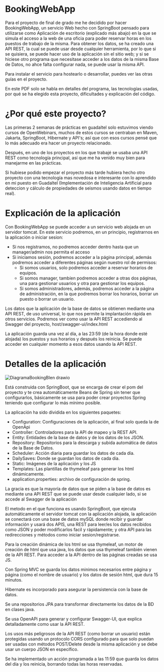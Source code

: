 # BookingWebApp
Para el proyecto de final de grado me he decidido por hacer BookingWebApp, un servicio Web hecho con SpringBoot pensado para utilizarse como Aplicación de escritorio (explicado más abajo) en la que se simula el acceso a la web de una oficia para poder reservar
horas en los puestos de trabajo de la misma. Para obtener los datos, se ha creado una API REST, la cual se puede usar desde cualquier herramienta, por lo que si se quisiera, se puede hacer uso de la aplicación sin el sitio web;  y si se hiciese
otro programa que necesitase acceder a los datos de la misma Base de Datos, no ahce falta configurar nada, se puede usar la misma API.

Para instalar el servicio para hostearlo o desarrollar, puedes ver las otras guías en el proyecto.

En este PDF solo se habla en detalles del programa, las tecnologías usadas, por qué se ha elegido esta proyecto, dificultades y explicación del código.

# ¿Por qué este proyecto?
Las primeras 2 semanas de prácticas en guadaltel solo estuvimos viendo cursos de OpenWebinars, muchos de estos cursos se centraban en Maven, Jakarta, SpringBoot, Hibernate y API's; así que con esos cursos pensé que lo más adecuado era hacer un proyecto relacionado.

Después, en uno de los proyectos en los que trabajé se usaba una API REST como tecnología principal, así que me ha venido muy bien para manejarme en las prácticas.

Si hubiese podido empezar el proyecto más tarde hubiera hecho otro proyecto con una tecnología mas novedosa e interesante con lo aprendido en mi puesto en Guadaltel (Implementación de Inteligencia Artificial
para deteccion y cálculo de propiedades de seismos usando datos en tiempo real).


# Explicación de la aplicación
Con BookingWebApp se puede acceder a un servicio web alojada en un servidor tomcat.
En este servicio podremos, en un principio, registrarnos en la aplicación o iniciar sesion:
- Si nos registramos, no podremos acceder dentro hasta que un manager/admin nos permita el acceso
- Si iniciamos sesión, podremos acceder a la página principal, además podremos acceder a diferentes páginas según nuestro rol de permisos:
  - Si somos usuarios, solo podremos acceder a reservar horarios de equipos.
  - Si somos manager, tambíen podremos acceder a otras dos páginas, una para gestionar usuarios y otra para gestionar los equipos.
  - Si somos administradores, además, podremos acceder a la página de administración, en la que podremos borrar los horarios, borrar un puesto o borrar un usuario.

Los datos que la aplicación de la base de datos se obtienen mediante una API REST, de uso universal, lo que nos permite la implantación rápida en otros servicios. Podremos ver como usar la API REST accediendo al Swagger del proyecto,
host/swagger-ui/index.html

La aplicación guarda una vez al día, a las 23:59 (de la hora donde esté alojada) los puestos y sus horarios y después los reinicia. Se puede acceder en cualquier momento a esos datos usando la API REST.



# Detalles de la aplicación

![DiagramaBookingBIen drawio](https://github.com/DanielMartinPerezdeLeon/ProyectoFG/assets/114756164/5c74c312-1ec9-4272-b638-88348412c674)

Está construida con SpringBoot, que se encarga de crear el pom del proyecto y te crea automáticamente Beans de Spring sin tener que configurarlos, básicamente se usa para poder crear proyectos Spring teniendo que configurar lo más mínimo posible.

La aplicación ha sido dividida en los siguientes paquetes:
  - Configuration: Configuraciones de la aplicación, al final solo queda la de OpenApi
  - Controller: Controladores para la API de mapeo y la REST API.
  - Entity: Entidades de la base de datos y de los datos de los JSON.
  - Repository: Repositorios para la descarga y subida automática de datos de la Base de Datos.
  - Scheduler: Acción diaria para guardar los datos de cada día.
  - DailySaves: Donde se guardan los datos de cada día.
  - Static: Imágenes de la aplicación y los JS
  - Templates: Las plantillas de thymeleaf para generar los html dinámicamente. 
  - application.properties: archivo de configuración de spring.

La gracia es que la mayoría de datos que se piden a la base de datos es mediante una API REST que se puede usar desde cualquier lado, si se accede al Swagger de la aplicación 

El metodo en el que funciona es usando SpringBoot, que ejecuta automáticamente el servidor tomcat con la aplicación alojada, la aplicación se conectará con una base de datos mySQL donde recibir y guardar información y
usará dos APIS, una REST para leer/es los datos recibidos como JSON y poder modificarlos facil y rápidamente; y otra API para las redirecciones y métodos como iniciar sesion/registrarse.

Para la creación dinámica de los html se usa thymeleaf, un motor de creación de html que usa java, los datos que usa thymeleaf también vienen de la API REST. Para acceder a la API dentro de las páginas creadas se usa JS.

Con Spring MVC se guarda los datos minimos necesarios entre página y página (como el nombre de usuario) y los datos de sesión html, que dura 15 minutos.

Hibernate es incorporado para asegurar la persistencia con la base de datos.

Se una repositorios JPA para transformar directamente los datos de la BD en clases java.

Se usa OpenAPi para generar y configurar Swagger-UI, que explica detalladamente como usar la API REST.

Los usos más peligrosos de la API REST (como borrar un usuario) están protegidas usando un protocolo CORS configurado para que solo puedan ser usadas con métodos POST/Delete desde la misma aplicación y se debe usar un cuerpo JSON en específico.

Se ha implementado un acción programada a las 11:59 que guarda los datos del día y los reinicia, borrando todas las horas reservadas.




